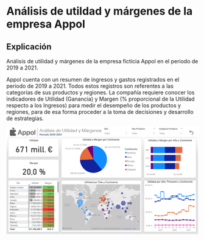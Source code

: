 # Análisis de utildad y márgenes de la empresa Appol

## Explicación

Análisis de utilidad y márgenes de la empresa ficticia Appol en el periodo de 2019 a 2021.

Appol cuenta con un resumen de ingresos y gastos registrados en el periodo de 2019 a 2021. Todos estos registros son referentes a las categorías de sus productos y regiones. La compañía requiere conocer los indicadores de Utilidad (Ganancia) y Margen (% proporcional de la Utilidad respecto a los Ingresos) para medir el desempeño de los productos y regiones, para de esa forma proceder a la toma de decisiones y desarrollo de estrategias.


![1727125846780](image/README/1727125846780.png)
